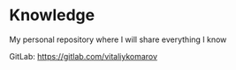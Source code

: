 # Knowledge
My personal repository where I will share everything I know


GitLab:
https://gitlab.com/vitaliykomarov

